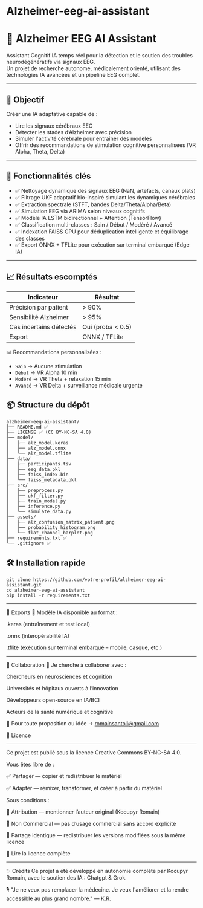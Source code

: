# Alzheimer-eeg-ai-assistant

# 🧠 Alzheimer EEG AI Assistant

Assistant Cognitif IA temps réel pour la détection et le soutien des troubles neurodégénératifs via signaux EEG.  
Un projet de recherche autonome, médicalement orienté, utilisant des technologies IA avancées et un pipeline EEG complet.

---

## 🚀 Objectif

 Créer une IA adaptative capable de :

 - Lire les signaux cérébraux EEG
 - Détecter les stades d’Alzheimer avec précision
 - Simuler l'activité cérébrale pour entraîner des modèles
 - Offrir des recommandations de stimulation cognitive personnalisées (VR Alpha, Theta, Delta)

---

## 🧠 Fonctionnalités clés

- ✅ Nettoyage dynamique des signaux EEG (NaN, artefacts, canaux plats)
- ✅ Filtrage UKF adaptatif bio-inspiré simulant les dynamiques cérébrales
- ✅ Extraction spectrale (STFT, bandes Delta/Theta/Alpha/Beta)
- ✅ Simulation EEG via ARIMA selon niveaux cognitifs
- ✅ Modèle IA LSTM bidirectionnel + Attention (TensorFlow)
- ✅ Classification multi-classes : Sain / Début / Modéré / Avancé
- ✅ Indexation FAISS GPU pour déduplication intelligente et équilibrage des classes
- ✅ Export ONNX + TFLite pour exécution sur terminal embarqué (Edge IA)

---

## 📈 Résultats escomptés

| Indicateur               | Résultat      |
|--------------------------|---------------|
| Précision par patient    | > 90%         |
| Sensibilité Alzheimer    | > 95%         |
| Cas incertains détectés  | Oui (proba < 0.5) |
| Export                   | ONNX / TFLite |


📊 Recommandations personnalisées :
- `Sain` → Aucune stimulation
- `Début` → VR Alpha 10 min
- `Modéré` → VR Theta + relaxation 15 min
- `Avancé` → VR Delta + surveillance médicale urgente



## 📦 Structure du dépôt
```
alzheimer-eeg-ai-assistant/
├── README.md ✅
├── LICENSE ✅ (CC BY-NC-SA 4.0)
├── model/
│   ├── alz_model.keras
│   ├── alz_model.onnx
│   └── alz_model.tflite
├── data/
│   ├── participants.tsv
│   ├── eeg_data.pkl
│   ├── faiss_index.bin
│   └── faiss_metadata.pkl
├── src/
│   ├── preprocess.py
│   ├── ukf_filter.py
│   ├── train_model.py
│   ├── inference.py
│   └── simulate_data.py
├── assets/
│   ├── alz_confusion_matrix_patient.png
│   ├── probability_histogram.png
│   └── flat_channel_barplot.png
├── requirements.txt ✅
└── .gitignore ✅
```



## 🛠 Installation rapide

```
git clone https://github.com/votre-profil/alzheimer-eeg-ai-assistant.git
cd alzheimer-eeg-ai-assistant
pip install -r requirements.txt
```

---

🔗 Exports
🧠 Modèle IA disponible au format :

.keras (entraînement et test local)

.onnx (interopérabilité IA)

.tflite (exécution sur terminal embarqué – mobile, casque, etc.)

---


🤝 Collaboration
🎯 Je cherche à collaborer avec :

Chercheurs en neurosciences et cognition

Universités et hôpitaux ouverts à l’innovation

Développeurs open-source en IA/BCI

Acteurs de la santé numérique et cognitive

📩 Pour toute proposition ou idée → romainsantoli@gmail.com

📄 Licence


---

Ce projet est publié sous la licence Creative Commons BY-NC-SA 4.0.


Vous êtes libre de :

✅ Partager — copier et redistribuer le matériel

✅ Adapter — remixer, transformer, et créer à partir du matériel


Sous conditions :

📌 Attribution — mentionner l’auteur original (Kocupyr Romain)

📌 Non Commercial — pas d’usage commercial sans accord explicite

📌 Partage identique — redistribuer les versions modifiées sous la même licence


🔗 Lire la licence complète


---
✨ Crédits
Ce projet a été développé en autonomie complète par Kocupyr Romain, avec le soutien des IA : Chatgpt & Grok.

🎙️ "Je ne veux pas remplacer la médecine. Je veux l'améliorer et la rendre accessible au plus grand nombre." — K.R.
